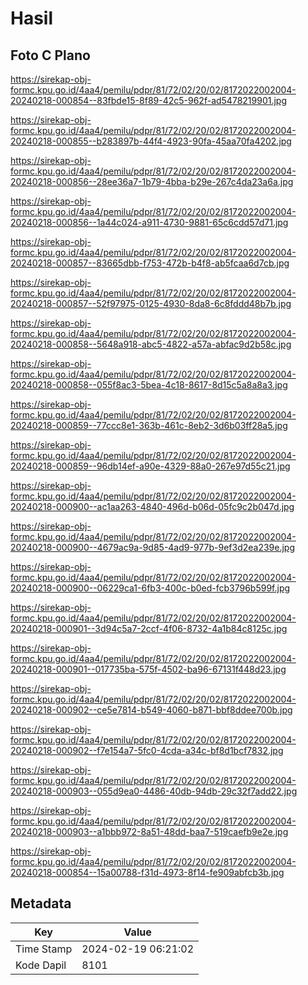 # Hasil

## Foto C Plano

https://sirekap-obj-formc.kpu.go.id/4aa4/pemilu/pdpr/81/72/02/20/02/8172022002004-20240218-000854--83fbde15-8f89-42c5-962f-ad5478219901.jpg

https://sirekap-obj-formc.kpu.go.id/4aa4/pemilu/pdpr/81/72/02/20/02/8172022002004-20240218-000855--b283897b-44f4-4923-90fa-45aa70fa4202.jpg

https://sirekap-obj-formc.kpu.go.id/4aa4/pemilu/pdpr/81/72/02/20/02/8172022002004-20240218-000856--28ee36a7-1b79-4bba-b29e-267c4da23a6a.jpg

https://sirekap-obj-formc.kpu.go.id/4aa4/pemilu/pdpr/81/72/02/20/02/8172022002004-20240218-000856--1a44c024-a911-4730-9881-65c6cdd57d71.jpg

https://sirekap-obj-formc.kpu.go.id/4aa4/pemilu/pdpr/81/72/02/20/02/8172022002004-20240218-000857--83665dbb-f753-472b-b4f8-ab5fcaa6d7cb.jpg

https://sirekap-obj-formc.kpu.go.id/4aa4/pemilu/pdpr/81/72/02/20/02/8172022002004-20240218-000857--52f97975-0125-4930-8da8-6c8fddd48b7b.jpg

https://sirekap-obj-formc.kpu.go.id/4aa4/pemilu/pdpr/81/72/02/20/02/8172022002004-20240218-000858--5648a918-abc5-4822-a57a-abfac9d2b58c.jpg

https://sirekap-obj-formc.kpu.go.id/4aa4/pemilu/pdpr/81/72/02/20/02/8172022002004-20240218-000858--055f8ac3-5bea-4c18-8617-8d15c5a8a8a3.jpg

https://sirekap-obj-formc.kpu.go.id/4aa4/pemilu/pdpr/81/72/02/20/02/8172022002004-20240218-000859--77ccc8e1-363b-461c-8eb2-3d6b03ff28a5.jpg

https://sirekap-obj-formc.kpu.go.id/4aa4/pemilu/pdpr/81/72/02/20/02/8172022002004-20240218-000859--96db14ef-a90e-4329-88a0-267e97d55c21.jpg

https://sirekap-obj-formc.kpu.go.id/4aa4/pemilu/pdpr/81/72/02/20/02/8172022002004-20240218-000900--ac1aa263-4840-496d-b06d-05fc9c2b047d.jpg

https://sirekap-obj-formc.kpu.go.id/4aa4/pemilu/pdpr/81/72/02/20/02/8172022002004-20240218-000900--4679ac9a-9d85-4ad9-977b-9ef3d2ea239e.jpg

https://sirekap-obj-formc.kpu.go.id/4aa4/pemilu/pdpr/81/72/02/20/02/8172022002004-20240218-000900--06229ca1-6fb3-400c-b0ed-fcb3796b599f.jpg

https://sirekap-obj-formc.kpu.go.id/4aa4/pemilu/pdpr/81/72/02/20/02/8172022002004-20240218-000901--3d94c5a7-2ccf-4f06-8732-4a1b84c8125c.jpg

https://sirekap-obj-formc.kpu.go.id/4aa4/pemilu/pdpr/81/72/02/20/02/8172022002004-20240218-000901--017735ba-575f-4502-ba96-67131f448d23.jpg

https://sirekap-obj-formc.kpu.go.id/4aa4/pemilu/pdpr/81/72/02/20/02/8172022002004-20240218-000902--ce5e7814-b549-4060-b871-bbf8ddee700b.jpg

https://sirekap-obj-formc.kpu.go.id/4aa4/pemilu/pdpr/81/72/02/20/02/8172022002004-20240218-000902--f7e154a7-5fc0-4cda-a34c-bf8d1bcf7832.jpg

https://sirekap-obj-formc.kpu.go.id/4aa4/pemilu/pdpr/81/72/02/20/02/8172022002004-20240218-000903--055d9ea0-4486-40db-94db-29c32f7add22.jpg

https://sirekap-obj-formc.kpu.go.id/4aa4/pemilu/pdpr/81/72/02/20/02/8172022002004-20240218-000903--a1bbb972-8a51-48dd-baa7-519caefb9e2e.jpg

https://sirekap-obj-formc.kpu.go.id/4aa4/pemilu/pdpr/81/72/02/20/02/8172022002004-20240218-000854--15a00788-f31d-4973-8f14-fe909abfcb3b.jpg


## Metadata

| Key        | Value               |
| ---------- | ------------------- |
| Time Stamp | 2024-02-19 06:21:02 |
| Kode Dapil | 8101                |



